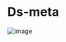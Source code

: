 # Ds-meta
![image](https://user-images.githubusercontent.com/79578694/178167391-ceb74a0c-2dfd-4017-a5da-283d76f4e342.png)
